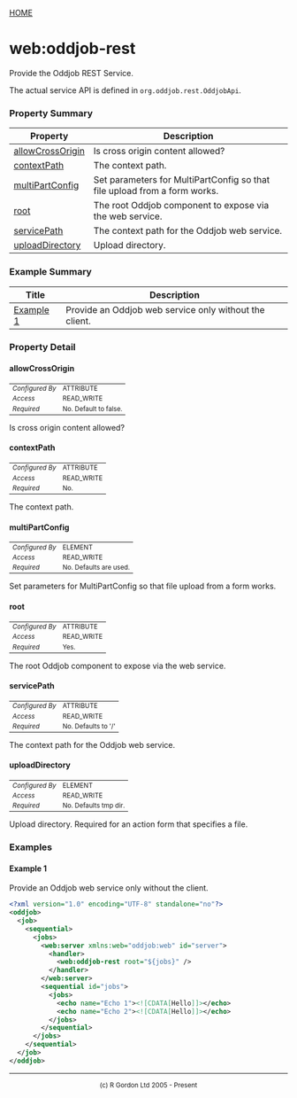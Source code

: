 [HOME](../../../README.md)
# web:oddjob-rest

Provide the Oddjob REST Service.


The actual service API is defined in `org.oddjob.rest.OddjobApi`.

### Property Summary

| Property | Description |
| -------- | ----------- |
| [allowCrossOrigin](#propertyallowcrossorigin) | Is cross origin content allowed? | 
| [contextPath](#propertycontextpath) | The context path. | 
| [multiPartConfig](#propertymultipartconfig) | Set parameters for MultiPartConfig so that file upload from a form works. | 
| [root](#propertyroot) | The root Oddjob component to expose via the web service. | 
| [servicePath](#propertyservicepath) | The context path for the Oddjob web service. | 
| [uploadDirectory](#propertyuploaddirectory) | Upload directory. | 


### Example Summary

| Title | Description |
| ----- | ----------- |
| [Example 1](#example1) | Provide an Oddjob web service only without the client. |


### Property Detail
#### allowCrossOrigin <a name="propertyallowcrossorigin"></a>

<table style='font-size:smaller'>
      <tr><td><i>Configured By</i></td><td>ATTRIBUTE</td></tr>
      <tr><td><i>Access</i></td><td>READ_WRITE</td></tr>
      <tr><td><i>Required</i></td><td>No. Default to false.</td></tr>
</table>

Is cross origin content allowed?

#### contextPath <a name="propertycontextpath"></a>

<table style='font-size:smaller'>
      <tr><td><i>Configured By</i></td><td>ATTRIBUTE</td></tr>
      <tr><td><i>Access</i></td><td>READ_WRITE</td></tr>
      <tr><td><i>Required</i></td><td>No.</td></tr>
</table>

The context path.

#### multiPartConfig <a name="propertymultipartconfig"></a>

<table style='font-size:smaller'>
      <tr><td><i>Configured By</i></td><td>ELEMENT</td></tr>
      <tr><td><i>Access</i></td><td>READ_WRITE</td></tr>
      <tr><td><i>Required</i></td><td>No. Defaults are used.</td></tr>
</table>

Set parameters for MultiPartConfig so that file upload from a form works.

#### root <a name="propertyroot"></a>

<table style='font-size:smaller'>
      <tr><td><i>Configured By</i></td><td>ATTRIBUTE</td></tr>
      <tr><td><i>Access</i></td><td>READ_WRITE</td></tr>
      <tr><td><i>Required</i></td><td>Yes.</td></tr>
</table>

The root Oddjob component to expose via the web service.

#### servicePath <a name="propertyservicepath"></a>

<table style='font-size:smaller'>
      <tr><td><i>Configured By</i></td><td>ATTRIBUTE</td></tr>
      <tr><td><i>Access</i></td><td>READ_WRITE</td></tr>
      <tr><td><i>Required</i></td><td>No. Defaults to '/'</td></tr>
</table>

The context path for the Oddjob web service.

#### uploadDirectory <a name="propertyuploaddirectory"></a>

<table style='font-size:smaller'>
      <tr><td><i>Configured By</i></td><td>ELEMENT</td></tr>
      <tr><td><i>Access</i></td><td>READ_WRITE</td></tr>
      <tr><td><i>Required</i></td><td>No. Defaults tmp dir.</td></tr>
</table>

Upload directory. Required for an action form that specifies a file.


### Examples
#### Example 1 <a name="example1"></a>

Provide an Oddjob web service only without the client.


```xml
<?xml version="1.0" encoding="UTF-8" standalone="no"?>
<oddjob>
  <job>
    <sequential>
      <jobs>
        <web:server xmlns:web="oddjob:web" id="server">
          <handler>
            <web:oddjob-rest root="${jobs}" />
          </handler>
        </web:server>
        <sequential id="jobs">
          <jobs>
            <echo name="Echo 1"><![CDATA[Hello]]></echo>
            <echo name="Echo 2"><![CDATA[Hello]]></echo>
          </jobs>
        </sequential>
      </jobs>
    </sequential>
  </job>
</oddjob>
```



-----------------------

<div style='font-size: smaller; text-align: center;'>(c) R Gordon Ltd 2005 - Present</div>
